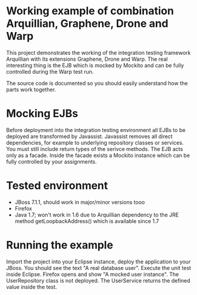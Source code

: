 # Working example of combination Arquillian, Graphene, Drone and Warp
This project demonstrates the working of the integration testing framework Arquillian with its extensions Graphene, Drone and Warp. 
The real interesting thing is the EJB which is mocked by Mockito and can be fully controlled during the Warp test run.

The source code is documented so you should easily understand how the parts work together.

# Mocking EJBs
Before deployment into the integration testing environment all EJBs to be deployed are transformed by Javassist. Javassist removes all direct dependencies, for example to underlying repository classes or services. You must still include return types of the serivce methods.
The EJB acts only as a facade. Inside the facade exists a Mockito instance which can be fully controlled by your assignments.

# Tested environment
* JBoss 7.1.1, should work in major/minor versions tooo
* Firefox
* Java 1.7; won't work in 1.6 due to Arquillian dependency to the JRE method getLoopbackAddress() which is available since 1.7

# Running the example
Import the project into your Eclipse instance, deploy the application to your JBoss. You should see the text "A real database user".
Execute the unit test inside Eclipse. Firefox opens and show "A mocked user instance". The UserRepository class is not deployed. The UserService returns the defined value inside the test.

